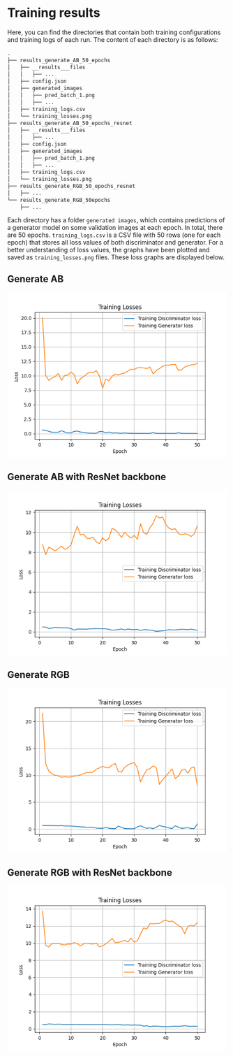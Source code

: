 # Training results
Here, you can find the directories that contain both training configurations and training logs of each run. The content of each directory is as follows:
```
.
├── results_generate_AB_50_epochs
│   ├── __results___files
│   │   ├── ...
│   ├── config.json
│   ├── generated_images
│   │   ├── pred_batch_1.png
│   │   ├── ...
│   ├── training_logs.csv
│   └── training_losses.png
├── results_generate_AB_50_epochs_resnet
│   ├── __results___files
│   │   ├── ...
│   ├── config.json
│   ├── generated_images
│   │   ├── pred_batch_1.png
│   │   ├── ...
│   ├── training_logs.csv
│   └── training_losses.png
├── results_generate_RGB_50_epochs_resnet
│   ├── ...
└── results_generate_RGB_50epochs
    ├── ...
```

Each directory has a folder `generated images`, which contains predictions of a generator model on some validation images at each epoch. In total, there are 50 epochs. `training_logs.csv` is a CSV file with 50 rows (one for each epoch) that stores all loss values of both discriminator and generator. For a better understanding of loss values, the graphs have been plotted and saved as `training_losses.png` files. These loss graphs are displayed below.

## Generate AB
![results_generate_AB_50_epochs](./results_generate_AB_50_epochs/training_losses.png)

## Generate AB with ResNet backbone
![results_generate_AB_50_epochs_resnet](./results_generate_AB_50_epochs_resnet/training_losses.png)

## Generate RGB
![results_generate_RGB_50epochs](./results_generate_RGB_50epochs/training_losses.png)

## Generate RGB with ResNet backbone
![results_generate_RGB_50_epochs_resnet](./results_generate_RGB_50_epochs_resnet/training_losses.png)
